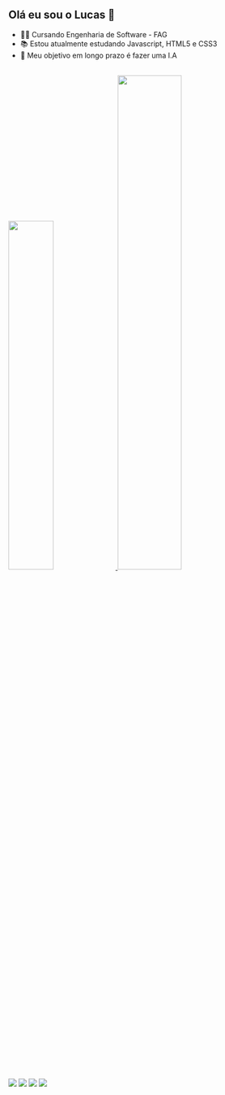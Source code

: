 ## Olá eu sou o Lucas 👋

- 👨‍💻 Cursando Engenharia de Software - FAG
- 📚 Estou atualmente estudando Javascript, HTML5 e CSS3
- 🤖 Meu objetivo em longo prazo é fazer uma I.A
<br>
<div>
  <a href="https://github.com/Lucasleallopes">
  <img width="42%" src="https://github-readme-stats.vercel.app/api?username=Lucasleallopes&show_icons=true&theme=tokyonight&include_all_commits=true&count_private=true"/>
  <img width="50%" src="https://github-readme-stats.vercel.app/api/top-langs/?username=Lucasleallopes&layout=compact&langs_count=7&theme=tokyonight"/>
</div>
 
  ##
 
<div> 
   <a href="https://www.youtube.com/channel/UCo3wiEV19C4tF8FX8YlNZMw" target="_blank"><img src="https://img.shields.io/badge/YouTube-FF0000?style=for-the-badge&logo=youtube&logoColor=white" target="_blank"></a>
  <a href="https://instagram.com/_lucasleallopes" target="_blank"><img src="https://img.shields.io/badge/-Instagram-%23E4405F?style=for-the-badge&logo=instagram&logoColor=white" target="_blank"></a>
  <a href="https://www.linkedin.com/in/lucas-l-lopes-24b2b8229" target="_blank"><img src="https://img.shields.io/badge/-LinkedIn-%230077B5?style=for-the-badge&logo=linkedin&logoColor=white" target="_blank"></a>
   <a href = "lucasrodrigoleallopes2014@gmail.com"><img src="https://img.shields.io/badge/-Gmail-%23333?style=for-the-badge&logo=gmail&logoColor=white" target="_blank"</a>
</div>

